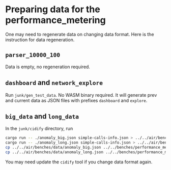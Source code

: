 # Preparing data for the performance_metering

One may need to regenerate data on changing data format.  Here is the instruction for data regeneration.

## `parser_10000_100`

Data is empty, no regeneration required.

## `dashboard` and `network_explore`

Run `junk/gen_test_data`.  No WASM binary required.  It will generate prev and current data as JSON files
with prefixes `dashboard` and `explore`.

## `big_data` and `long_data`

In the `junk/cidify` directory, run

``` sh
cargo run -- ./anomaly_big.json simple-calls-info.json > ../../air/benches/data/anomaly_big.json
cargo run -- ./anomaly_long.json simple-calls-info.json > ../../air/benches/data/anomaly_long.json
cp ../../air/benches/data/anomaly_big.json ../../benches/performance_metering/big_values_data/prev_data.json
cp ../../air/benches/data/anomaly_long.json ../../benches/performance_metering/long_data/cur_data.json
```

You may need update the `cidify` tool if you change data format again.
